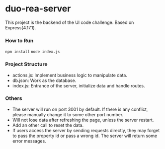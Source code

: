 # duo-rea-server
This project is the backend of the UI code challenge.
Based on Express(4.17.1).

### How to Run
```npm install```
```node index.js```

### Project Structure
* actions.js:  Implement business logic to manipulate data.
* db.json:     Work as the database.
* index.js:    Entrance of the server, initialize data and handle routes.

### Others
* The server will run on port 3001 by default. If there is any conflict, please manually change it to some other port number.
* Will not lose data after refreshing the page, unless the server restart.
* Add an other call to reset the data.
* If users access the server by sending requests directly, they may forget to pass the property id or pass a wrong id. The server will return some error messages.
